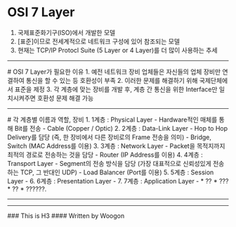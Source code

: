﻿# OSI 7 Layer
1. 국제표준화기구(ISO)에서 개발한 모델
2. [표준]이므로 전세계적으로 네트워크 구성에 있어 참조되는 모델
3. 현재는 TCP/IP Protocl Suite (5 Layer or 4 Layer)를 더 많이 사용하는 추세
<hr/>
# OSI 7 Layer가 필요한 이유
1. 예전 네트워크 장비 업체들은 자신들의 업체 장비만 연결하여 통신을 할 수 있는 등 호환성이 부족
2. 이러한 문제를 해결하기 위해 국제단체에서 표준을 제정
3. 각 계층에 맞는 장비를 개발 후, 계층 간 통신을 위한 Interface만 일치시켜주면 호환성 문제 해결 가능
<hr/>
# 각 계층별 이름과 역할, 장비
1. 1계층 : Physical Layer
	- Hardware적인 매체를 통해 Bit를 전송
	- Cable (Copper / Optic)
2. 2계층 : Data-Link Layer
	- Hop to Hop Delivery를 담당 (즉, 한 장비에서 다른 장비로의 Frame 전송을 의미)
	- Bridge, Switch (MAC Address를 이용)
3. 3계층 : Network Layer
	- Packet을 목적지까지 최적의 경로로 전송하는 것을 담당
	- Router (IP Address를 이용)
4. 4계층 : Transport Layer
	- Segment의 전송 방식을 담당 (가장 대표적으로 신뢰성있게 전송하는 TCP, 그 반대인 UDP)
	- Load Balancer (Port를 이용)
5. 5계층 : Session Layer
	- 
6. 6계층 : Presentation Layer
	-
7. 7계층 : Application Layer
	-  
* ??
* ???
* ??
* ??????.
<hr/>
<hr/>
### This is H3
#### Written by Woogon